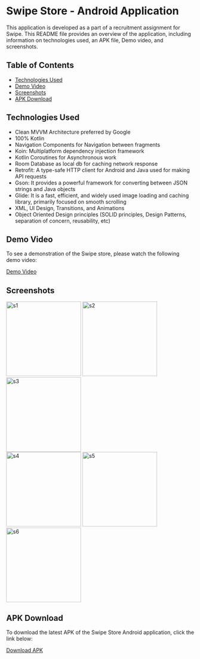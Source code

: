 # Swipe Store - Android Application

This application is developed as a part of a recruitment assignment for Swipe.
This README file provides an overview of the application, including information on technologies used, an APK file, Demo video, and screenshots.

## Table of Contents

- [Technologies Used](#technologies-used)
- [Demo Video](#demo-video)
- [Screenshots](#screenshots)
- [APK Download](#apk-download)

## Technologies Used

- Clean MVVM Architecture preferred by Google
- 100% Kotlin
- Navigation Components for Navigation between fragments
- Koin: Multiplatform dependency injection framework
- Kotlin Coroutines for Asynchronous work
- Room Database as local db for caching network response
- Retrofit: A type-safe HTTP client for Android and Java used for making API requests
- Gson: It provides a powerful framework for converting between JSON strings and Java objects
- Glide: It is a fast, efficient, and widely used image loading and caching library, primarily focused on smooth scrolling
- XML, UI Design, Transitions, and Animations
- Object Oriented Design principles (SOLID principles, Design Patterns, separation of concern, reusability, etc)

## Demo Video

To see a demonstration of the Swipe store, please watch the following demo video:

[Demo Video](https://drive.google.com/file/d/1rOMaT-he4GEQYbeDfRiQGeqxcUyhdmad/view?usp=drive_link)

## Screenshots

<div>
    <img src="" alt="s1" width="200" />
    <img src="" alt="s2" width="200" />
   <img src="" alt="s3" width="200" />
</div>
<div>
    <img src="" alt="s4" width="200" />
    <img src="" alt="s5" width="200" />
    <img src="" alt="s6" width="200" />
</div>

## APK Download

To download the latest APK of the Swipe Store Android application, click the link below:

[Download APK](https://drive.google.com/file/d/1KioWrYjUDiwug5npxcZXEiUaWGcf9uOn/view?usp=sharing)

